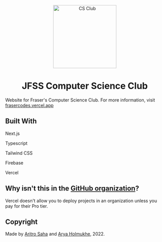 <p align="center">
  <a href="https://frasercodes.vercel.app">
    <img alt="CS Club" src="https://frasercodes.vercel.app/images/csclub-white.png" width="200" />
  </a>
</p>
<h1 align="center">
  JFSS Computer Science Club
</h1>

Website for Fraser's Computer Science Club. For more information, visit [frasercodes.vercel.app](https://frasercodes.vercel.app)

## Built With

Next.js

Typescript

Tailwind CSS

Firebase

Vercel

## Why isn't this in the [GitHub organization](https://github.com/jfsscsclub)?
Vercel doesn't allow you to deploy projects in an organization unless you pay for their Pro tier.

## Copyright
Made by [Aritro Saha](https://github.com/AritroSaha10) and [Arya Holmukhe](https://github.com/Aryaholmukhe), 2022.
